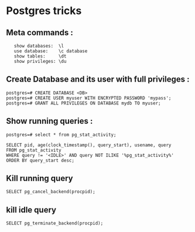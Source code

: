 # Postgres tricks

## Meta commands :

```
   show databases:  \l
   use database:    \c database
   show tables:     \dt
   show privileges: \du
```


## Create Database and its user with full privileges : 
```
postgres=# CREATE DATABASE <DB>
postgres=# CREATE USER myuser WITH ENCRYPTED PASSWORD 'mypass';
postgres=# GRANT ALL PRIVILEGES ON DATABASE mydb TO myuser;
```

## Show running queries :
```
postgres=# select * from pg_stat_activity;

SELECT pid, age(clock_timestamp(), query_start), usename, query 
FROM pg_stat_activity 
WHERE query != '<IDLE>' AND query NOT ILIKE '%pg_stat_activity%' 
ORDER BY query_start desc;
```

## Kill running query
```
SELECT pg_cancel_backend(procpid);
```

## kill idle query
```
SELECT pg_terminate_backend(procpid);
```
